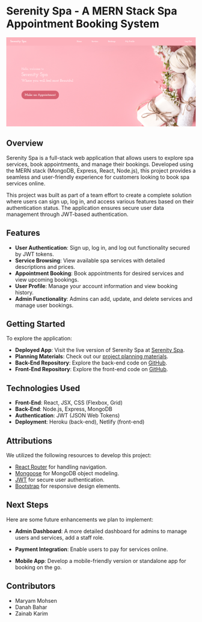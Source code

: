 
# Serenity Spa - A MERN Stack Spa Appointment Booking System

![Screenshot of the Home Page](/public/images/image.png)


## Overview

Serenity Spa is a full-stack web application that allows users to explore spa services, book appointments, and manage their bookings. Developed using the MERN stack (MongoDB, Express, React, Node.js), this project provides a seamless and user-friendly experience for customers looking to book spa services online.

This project was built as part of a team effort to create a complete solution where users can sign up, log in, and access various features based on their authentication status. The application ensures secure user data management through JWT-based authentication.

## Features

- **User Authentication**: Sign up, log in, and log out functionality secured by JWT tokens.
- **Service Browsing**: View available spa services with detailed descriptions and prices.
- **Appointment Booking**: Book appointments for desired services and view upcoming bookings.
- **User Profile**: Manage your account information and view booking history.
- **Admin Functionality**: Admins can add, update, and delete services and manage user bookings.

## Getting Started

To explore the application:

- **Deployed App**: Visit the live version of Serenity Spa at [Serenity Spa]().
- **Planning Materials**: Check out our [project planning materials](https://trello.com/b/doK9BSey/serenity).
- **Back-End Repository**: Explore the back-end code on [GitHub](https://github.com/zainabkarim18/serenity-spa-backend).
- **Front-End Repository**: Explore the front-end code on [GitHub](https://github.com/zainabkarim18/serenity-spa-frontend).

## Technologies Used

- **Front-End**: React, JSX, CSS (Flexbox, Grid)
- **Back-End**: Node.js, Express, MongoDB
- **Authentication**: JWT (JSON Web Tokens)
- **Deployment**: Heroku (back-end), Netlify (front-end)

## Attributions

We utilized the following resources to develop this project:

- [React Router](https://reactrouter.com/) for handling navigation.
- [Mongoose](https://mongoosejs.com/) for MongoDB object modeling.
- [JWT](https://jwt.io/) for secure user authentication.
- [Bootstrap](https://getbootstrap.com/) for responsive design elements.

## Next Steps

Here are some future enhancements we plan to implement:


- **Admin Dashboard**: A more detailed dashboard for admins to manage users and services, add a staff role.

- **Payment Integration**: Enable users to pay for services online.

- **Mobile App**: Develop a mobile-friendly version or standalone app for booking on the go.


## Contributors

- Maryam Mohsen
- Danah Bahar
- Zainab Karim

